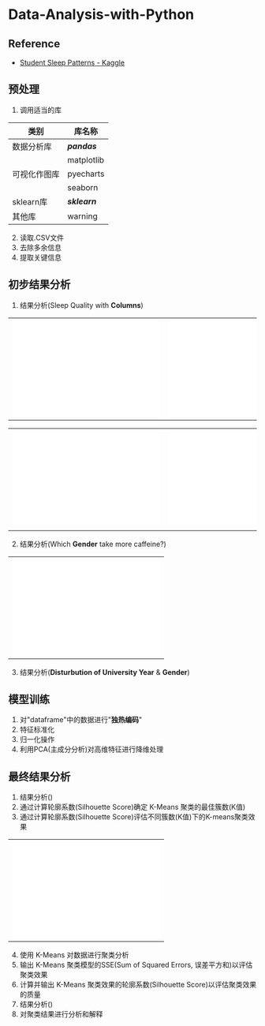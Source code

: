 # Data-Analysis-with-Python

## Reference

- [Student Sleep Patterns - Kaggle](https://www.kaggle.com/code/orhansere/student-sleep-patterns-kmeans-87-score)

## 预处理

1. 调用适当的库

<div align="center">

| 类别         | 库名称             |
|--------------|-------------------|
| 数据分析库   | **_pandas_**      |
|              | matplotlib        |
| 可视化作图库 | pyecharts         |
|              | seaborn           |
| sklearn库    | **_sklearn_**     |
| 其他库       | warning           |

</div>

2. 读取.CSV文件
3. 去除多余信息
4. 提取关键信息

## 初步结果分析

1. 结果分析(Sleep Quality with **Columns**)

  <div align="center">

<!-- 第一行：3个并排的HTML文件 -->
<table>
  <tr>
    <td><iframe src="./sleep_quality_by_Age.html" width="300" height="200" frameborder="0"></iframe></td>
    <td><iframe src="./sleep_quality_by_Gender.html" width="300" height="200" frameborder="0"></iframe></td>
    <td><iframe src="./sleep_quality_by_University_Year.html" width="300" height="200" frameborder="0"></iframe></td>
  </tr>
</table>

<!-- 第二行：2个并排的HTML文件 -->
<table>
  <tr>
    <td><iframe src="./sleep_quality_by_Screen_Time.html" width="300" height="200" frameborder="0"></iframe></td>
    <td><iframe src="./sleep_quality_by_Caffeine_Intake.html" width="300" height="200" frameborder="0"></iframe></td>
  </tr>
</table>

</div>

2. 结果分析(Which **Gender** take more caffeine?)

<table>
  <tr>
    <td colspan="3" align="center">
      <iframe src="./性别咖啡因摄入柱状图.html" width="300" height="200" frameborder="0"></iframe>
    </td>
  </tr>
</table>

3. 结果分析(**Disturbution of University Year** \& **Gender**)

## 模型训练

1. 对"dataframe"中的数据进行"**独热编码**"
2. 特征标准化
3. 归一化操作
4. 利用PCA(主成分分析)对高维特征进行降维处理

## 最终结果分析

1. 结果分析()
2. 通过计算轮廓系数(Silhouette Score)确定 K-Means 聚类的最佳簇数(K值)
3. 通过计算轮廓系数(Silhouette Score)评估不同簇数(K值)下的K-means聚类效果

<table>
  <tr>
    <td colspan="3" align="center">
      <iframe src="./轮廓系数柱状图.html" width="300" height="200" frameborder="0"></iframe>
    </td>
  </tr>
</table>

4. 使用 K-Means 对数据进行聚类分析
5. 输出 K-Means 聚类模型的SSE(Sum of Squared Errors, 误差平方和)以评估聚类效果
6. 计算并输出 K-Means 聚类效果的轮廓系数(Silhouette Score)以评估聚类效果的质量
7. 结果分析()
8. 对聚类结果进行分析和解释
